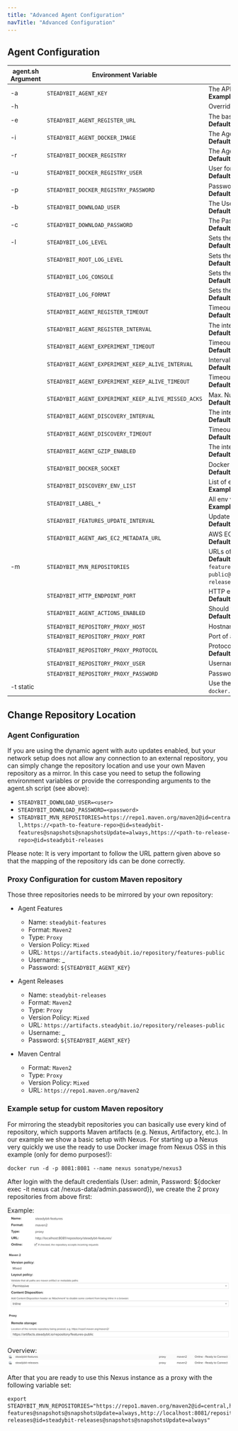 ```yaml
---
title: "Advanced Agent Configuration"
navTitle: "Advanced Configuration"
---
```


## Agent Configuration

| agent.sh Argument | Environment Variable                                | Description
|-------------------|-----------------------------------------------------|----------------------------------------------------------------------------------------------------------
| -a                | `STEADYBIT_AGENT_KEY`                               | The API key the agent uses <br/> **Example:** `foobar`
| -h                |                                                     | Override the hostname for the docker container to use. Useful on docker for mac
| -e                | `STEADYBIT_AGENT_REGISTER_URL`                      | The baseUrl where the agent registers. <br/> **Default:** `https://platform.steadybit.io`
| -i                | `STEADYBIT_AGENT_DOCKER_IMAGE`                      | The Agent Docker image to use. <br/> **Default:** `docker.steadybit.io/steadybit/agent:latest`
| -r                | `STEADYBIT_DOCKER_REGISTRY`                         | The Agent Docker registry to use. <br/> **Default:** `docker.steadybit.io`
| -u                | `STEADYBIT_DOCKER_REGISTRY_USER`                    | User for authenticating against the Docker Registry. <br/> **Default:** `_`
| -p                | `STEADYBIT_DOCKER_REGISTRY_PASSWORD`                | Password for authenticating against the Docker Registry. <br/> **Default:** STEADYBIT_AGENT_KEY
| -b                | `STEADYBIT_DOWNLOAD_USER`                           | The User to authenticate with the steadybit agent repositories <br/> **Default:** `_`
| -c                | `STEADYBIT_DOWNLOAD_PASSWORD`                       | The Password to authenticate with the steadybit agent repositories <br/> **Default:** STEADYBIT_AGENT_KEY
| -l                | `STEADYBIT_LOG_LEVEL`                               | Sets the loglevel for the com.steadybit logger <br/> **Default:** `INFO`
|                   | `STEADYBIT_ROOT_LOG_LEVEL`                          | Sets the loglevel for the root logger <br/> **Default:** `ERROR`
|                   | `STEADYBIT_LOG_CONSOLE`                             | Sets the loglevel threshold for the console logger <br/> **Default:** `ALL`
|                   | `STEADYBIT_LOG_FORMAT`                              | Sets the log format for the console logger (`json` or `text`) <br/> **Default:** `text`
|                   | `STEADYBIT_AGENT_REGISTER_TIMEOUT`                  | Timeout for the registration request. <br/> **Default:** `5s`
|                   | `STEADYBIT_AGENT_REGISTER_INTERVAL`                 | The interval how often the agent registers at the platform. <br/> **Default:** `5s`
|                   | `STEADYBIT_AGENT_EXPERIMENT_TIMEOUT`                | Timeout for the request to connect to an experiment. <br/> **Default:** `5s`
|                   | `STEADYBIT_AGENT_EXPERIMENT_KEEP_ALIVE_INTERVAL`    | Interval how often a keep alive is sent during an experiment. <br/> **Default:** `5s`
|                   | `STEADYBIT_AGENT_EXPERIMENT_KEEP_ALIVE_TIMEOUT`     | Timeout for a keep alive during an experiment <br/> **Default:** `5s`
|                   | `STEADYBIT_AGENT_EXPERIMENT_KEEP_ALIVE_MISSED_ACKS` | Max. Number of missed acknowledgements during an experiment. <br/> **Default:** `3`
|                   | `STEADYBIT_AGENT_DISCOVERY_INTERVAL`                | The interval of often the agent runs the discovery. <br/> **Default:** `30s`
|                   | `STEADYBIT_AGENT_DISCOVERY_TIMEOUT`                 | Timeout for the discovery. <br/> **Default:** `10s`
|                   | `STEADYBIT_AGENT_GZIP_ENABLED`                      | The interval of often the agent runs the discovery. <br/> **Default:** `true`
|                   | `STEADYBIT_DOCKER_SOCKET`                           | Docker Socket to connect to. <br/> **Default:** `/var/run/docker.sock`
|                   | `STEADYBIT_DISCOVERY_ENV_LIST`                      | List of environment variables to inlude in the discovery <br/> **Example:** `STEADYBIT_DISCOVERY_ENV_LIST=STAGE,REGION`
|                   | `STEADYBIT_LABEL_*`                                 | All env vars with this prefix will be added as label <br/> **Example:** `STEADYBIT_LABEL_STAGE=test`
|                   | `STEADYBIT_FEATURES_UPDATE_INTERVAL`                | Update Interval for Features <br/> **Default:** `PT6H` (6 Hours)
|                   | `STEADYBIT_AGENT_AWS_EC2_METADATA_URL`              | AWS EC2 Metadata URL <br/> **Default:** `http://169.254.169.254/latest/`
| -m                | `STEADYBIT_MVN_REPOSITORIES`                        | URLs of the steadybit agent repositories (Maven) <br/> **Default:** `https://artifacts.steadybit.io/repository/features-public@id=steadybit-features@snapshots@snapshotsUpdate=always,https://artifacts.steadybit.io/repository/releases-public@id=steadybit-releases@snapshots@snapshotsUpdate=always,https://repo1.maven.org/maven2@id=central` |
|                   | `STEADYBIT_HTTP_ENDPOINT_PORT`                      | HTTP endpoint port for the health check url <br/> **Default:** `42999`
|                   | `STEADYBIT_AGENT_ACTIONS_ENABLED`                   | Should this agent be eligible for executing actions? <br/> **Default:** `true`
|                   | `STEADYBIT_REPOSITORY_PROXY_HOST`                   | Hostname of a proxy to access steadybit repository <br/>
|                   | `STEADYBIT_REPOSITORY_PROXY_PORT`                   | Port of a proxy to access steadybit repository <br/>
|                   | `STEADYBIT_REPOSITORY_PROXY_PROTOCOL`               | Protocol of a proxy to access steadybit agent repository <br/> **Default:** `http`
|                   | `STEADYBIT_REPOSITORY_PROXY_USER`                   | Username of a proxy to access steadybit agent repository <br/>
|                   | `STEADYBIT_REPOSITORY_PROXY_PASSWORD`               | Password of a proxy to access steadybit agent repository <br/>
| -t static         |                                                     | Use the static version of the agent. When using Docker please use the static version of the image: `docker.steadybit.io/steadybit/agent-static` |

## Change Repository Location

### Agent Configuration

If you are using the dynamic agent with auto updates enabled, but your network setup does not allow any connection to an external repository,
you can simply change the repository location and use your own Maven repository as a mirror.
In this case you need to setup the following environment variables or provide the corresponding arguments to the agent.sh script (see above):

* `STEADYBIT_DOWNLOAD_USER=<user>`
* `STEADYBIT_DOWNLOAD_PASSWORD=<password>`
* `STEADYBIT_MVN_REPOSITORIES=https://repo1.maven.org/maven2@id=central,https://<path-to-feature-repo>@id=steadybit-features@snapshots@snapshotsUpdate=always,https://<path-to-release-repo>@id=steadybit-releases`

Please note: It is very important to follow the URL pattern given above so that the mapping of the repository ids can be done correctly.

### Proxy Configuration for custom Maven repository

Those three repositories needs to be mirrored by your own repository:

* Agent Features
  - Name: `steadybit-features`
  - Format: `Maven2`
  - Type: `Proxy`
  - Version Policy: `Mixed`
  - URL: `https://artifacts.steadybit.io/repository/features-public`
  - Username: _
  - Password: `${STEADYBIT_AGENT_KEY}`

* Agent Releases
  - Name: `steadybit-releases`
  - Format: `Maven2`
  - Type: `Proxy`
  - Version Policy: `Mixed`
  - URL: `https://artifacts.steadybit.io/repository/releases-public`
  - Username: _
  - Password: `${STEADYBIT_AGENT_KEY}`

* Maven Central
  - Format: `Maven2`
  - Type: `Proxy`
  - Version Policy: `Mixed`
  - URL: `https://repo1.maven.org/maven2`

### Example setup for custom Maven repository

For mirroring the steadybit repositories you can basically use every kind of repository, which supports Maven artifacts (e.g. Nexus, Artifactory, etc.).
In our example we show a basic setup with Nexus. For starting up a Nexus very quickly we use the ready to use Docker image from Nexus OSS in this example (only for demo purposes!):

```
docker run -d -p 8081:8081 --name nexus sonatype/nexus3
```

After login with the default credentials (User: admin, Password: ${docker exec -it nexus cat /nexus-data/admin.password}), we create the 2 proxy repositories from above first:

Example:
![Nexus Repository Example](nexus-repo.png)

Overview:
![Nexus Repositories Overview](nexus-repos.png)

After that you are ready to use this Nexus instance as a proxy with the following variable set:

```
export STEADYBIT_MVN_REPOSITORIES="https://repo1.maven.org/maven2@id=central,http://localhost:8081/repository/steadybit-features@snapshots@snapshotsUpdate=always,http://localhost:8081/repository/steadybit-releases@id=steadybit-releases@snapshots@snapshotsUpdate=always"
```
